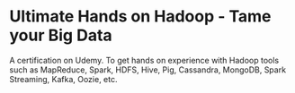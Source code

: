 # Ultimate Hands on Hadoop - Tame your Big Data
A certification on Udemy. To get hands on experience with Hadoop tools such as MapReduce, Spark, HDFS, Hive, Pig, Cassandra, MongoDB, Spark Streaming, Kafka, Oozie, etc.  
